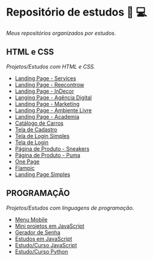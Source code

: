 # Repositório de estudos 📘 💻
*Meus repositórios organizados por estudos.* 

## HTML e CSS
*Projetos/Estudos com HTML e CSS.*

* [Landing Page - Services](https://github.com/lucasrenandns/landing-page-services)
* [Landing Page - Reecontrow](https://github.com/lucasrenandns/landing-page-reecontrow)
* [Landing Page - InDecor](https://github.com/lucasrenandns/landing-page-indecor)
* [Langing Page - Agência Digital](https://github.com/lucasrenandns/projeto-agencia-digital)
* [Landing Page - Marketing](https://github.com/lucasrenandns/landing-page-marketing)
* [Landing Page - Ambiente Livre](https://github.com/lucasrenandns/landing-page-ambiente-livre)
* [Landing Page - Academia](https://github.com/lucasrenandns/landing-page-academia)
* [Catálogo de Carros](https://github.com/lucasrenandns/projeto-catalogo-carros)
* [Tela de Cadastro](https://github.com/lucasrenandns/tela-de-cadastro)
* [Tela de Login Simples](https://github.com/lucasrenandns/tela-de-login-simples)
* [Tela de Login](https://github.com/lucasrenandns/tela-de-login)
* [Página de Produto - Sneakers](https://github.com/lucasrenandns/projeto-sneakers)
* [Página de Produto - Puma](https://github.com/lucasrenandns/pagina-de-produto)
* [One Page](https://github.com/lucasrenandns/one-page)
* [Flampic](https://github.com/lucasrenandns/flampic)
* [Landing Page Simples](https://github.com/lucasrenandns/landing-page-simple)

## PROGRAMAÇÃO
*Projetos/Estudos com linguagens de programação.*

* [Menu Mobile](https://github.com/lucasrenandns/menu-mobile)
* [Mini projetos em JavaScript](https://github.com/lucasrenandns/mini-projetos-javascript)
* [Gerador de Senha](https://github.com/lucasrenandns/gerador-de-senha)
* [Estudos em JavaScript](https://github.com/lucasrenandns/Estudos-em-JavaScript)
* [Estudo/Curso JavaScript](https://github.com/lucasrenandns/JavaScript)
* [Estudo/Curso Python](https://github.com/lucasrenandns/Python-3)
